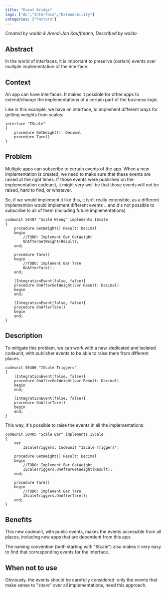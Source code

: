 ```yaml
---
title: "Event Bridge"
tags: ["AL","Interface","Extendability"]
categories: ["Pattern"]
---
```


_Created by waldo & Arend-Jan Kauffmann, Described by waldo_

## Abstract

In the world of interfaces, it is important to preserve (certain) events over multiple implementation of the interface.

## Context

An app can have interfaces.
It makes it possible for other apps to extend/change the implementations of a certain part of the business logic.

Like in this example, we have an interface, to implement different ways for getting weights from scales:

```AL
interface "IScale"
{
    procedure GetWeight(): Decimal
    procedure Tare()
}
```

## Problem

Multiple apps can subscribe to certain events of the app.
When a new implementation is created, we need to make sure that these events are raised at the right times.  If those events were published on the implementation codeunit, it might very well be that those events will not be raised, hard to find, or whatever.

So, if we would implement it like this, it isn't really extensible, as a different implemention would implement different events .. and it's not possible to subscribe to all of them (including future implementations)

```AL
codeunit 50407 "Scale Wrong" implements IScale
{
    procedure GetWeight() Result: Decimal
    begin
        //TODO: Implement Bar GetWeight
        OnAfterGetWeight(Result);
    end;

    procedure Tare()
    begin
        //TODO: Implement Bar Tare
        OnAfterTare();
    end;

    [IntegrationEvent(false, false)]
    procedure OnAfterGetWeight(var Result: Decimal)
    begin
    end;

    [IntegrationEvent(false, false)]
    procedure OnAfterTare()
    begin
    end;
}
```

## Description

To mitigate this problem, we can work with a new, dedicated and isolated codeunit, with publisher events to be able to raise them from different places.

```AL
codeunit 50406 "IScale Triggers"
{
    [IntegrationEvent(false, false)]
    procedure OnAfterGetWeight(var Result: Decimal)
    begin
    end;

    [IntegrationEvent(false, false)]
    procedure OnAfterTare()
    begin
    end;
}
```

This way, it's possible to raise the events in all the implementations:

```AL
codeunit 50405 "Scale Bar" implements IScale
{
    var
        IScaleTriggers: Codeunit "IScale Triggers";

    procedure GetWeight() Result: Decimal
    begin
        //TODO: Implement Bar GetWeight
        IScaleTriggers.OnAfterGetWeight(Result);
    end;

    procedure Tare()
    begin
        //TODO: Implement Bar Tare
        IScaleTriggers.OnAfterTare();
    end;
}
```

## Benefits

This new codeunit, with public events, makes the events accessible from all places, including new apps that are dependent from this app.

The naming convention (both starting with "IScale") also makes it very easy to find that corresponding events for the interface.

## When not to use

Obviously, the events should be carefully considered: only the events that make sense to "share" over all implementations, need this approach.
